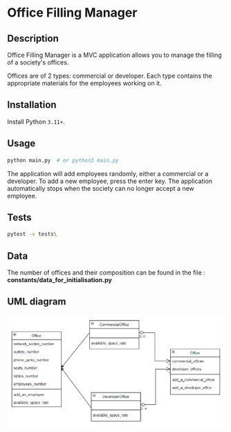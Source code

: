 # Office Filling Manager

## Description
Office Filling Manager is a MVC application allows you to manage the filling of a society's offices.

Offices are of 2 types: commercial or developer. Each type contains the appropriate materials for the employees working on it.

## Installation

Install Python `3.11+`.

## Usage

```bash
python main.py  # or python3 main.py
```
The application will add employees randomly, either a commercial or a developer.
To add a new employee, press the enter key.
The application automatically stops when the society can no longer accept a new employee.

## Tests

```bash
pytest -v tests\
```

## Data

The number of offices and their composition can be found in the file :
**constants/data_for_initialisation.py**

## UML diagram

![UML Diagram](static/UML_diagram_officemanager.png)

